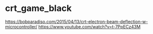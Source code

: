# crt_game_black
https://bobparadiso.com/2015/04/13/crt-electron-beam-deflection-w-microcontroller/
https://www.youtube.com/watch?v=t-7PpECz43M
